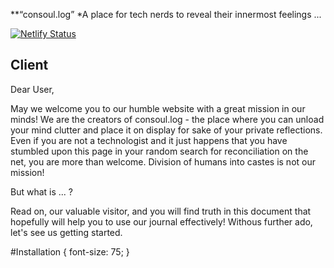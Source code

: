 **“consoul.log”
*A place for tech nerds to reveal their innermost feelings ...

[![Netlify Status](https://api.netlify.com/api/v1/badges/dafd330d-8703-4f6d-a426-d9a0682089eb/deploy-status)](https://app.netlify.com/sites/peaceful-hoover-3dc7e0/deploys)

## Client

Dear User,

May we welcome you to our humble website with a great mission in our minds! We are the creators of consoul.log - the place where you can unload your mind clutter and place it on display for sake of your private reflections. Even if you are not a technologist and it just happens that you have stumbled upon this page in your random search for reconciliation on the net, you are more than welcome. Division of humans into castes is not our mission!

But what is ... ?

Read on, our valuable visitor, and you will find truth in this document that hopefully will help you to use our journal effectively! Withous further ado, let's see us getting started.

#Installation {
  font-size: 75;
}

<h1 id='Installation>Installation</h1>
        
